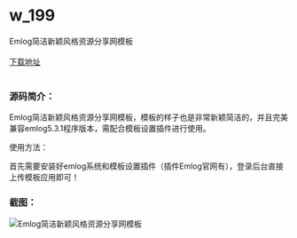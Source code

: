 # w_199
Emlog简洁新颖风格资源分享网模板
<br/></br>
[下载地址](https://www.uuid2.com/199.html "下载地址")
<br/></br>
<h3>源码简介：</h3>
<p>Emlog简洁新颖风格资源分享网模板，模板的样子也是非常新颖简洁的，并且完美兼容emlog5.3.1程序版本，需配合模板设置插件进行使用。<p>
<p>使用方法：<p>
<p>首先需要安装好emlog系统和模板设置插件（插件Emlog官网有），登录后台直接上传模板应用即可！<p>
<h3>截图：</h3>
<img src="https://www.uuid2.com/wp-content/uploads/img/202105/62d955c332.jpg" alt="Emlog简洁新颖风格资源分享网模板">
